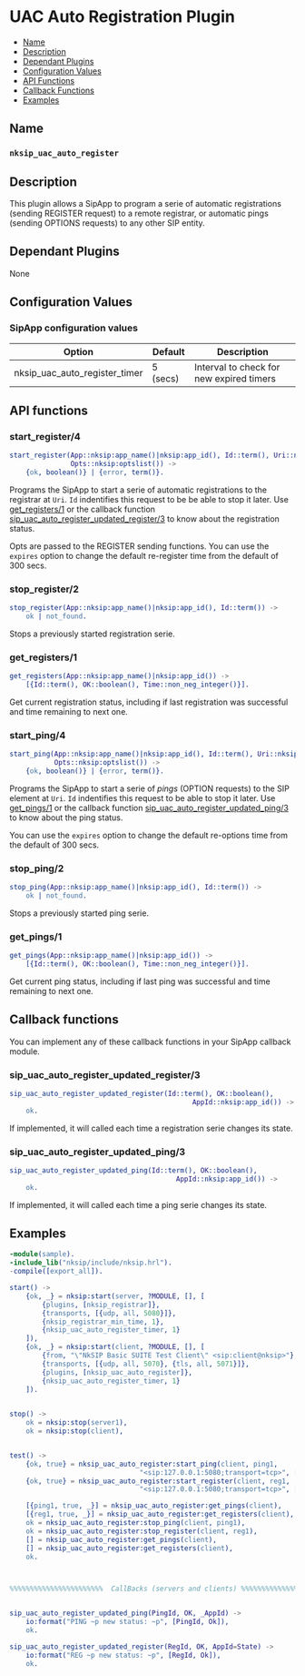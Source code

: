 # UAC Auto Registration Plugin

* [Name](#name)
* [Description](#description)
* [Dependant Plugins](#dependant-plugins)
* [Configuration Values](#configuration-values)
* [API Functions](#api-functions)
* [Callback Functions](#callback-functions)
* [Examples](#examples)


## Name
### `nksip_uac_auto_register`


## Description

This plugin allows a SipApp to program a serie of automatic registrations (sending REGISTER request) to a remote registrar, or automatic pings (sending OPTIONS requests) to any other SIP entity.


## Dependant Plugins

None


## Configuration Values

### SipApp configuration values

Option|Default|Description
---|---|---
nksip_uac_auto_register_timer|5 (secs)|Interval to check for new expired timers


## API functions

### start_register/4 

```erlang
start_register(App::nksip:app_name()|nksip:app_id(), Id::term(), Uri::nksip:user_uri(), 
               Opts::nksip:optslist()) -> 
    {ok, boolean()} | {error, term()}.
```

Programs the SipApp to start a serie of automatic registrations to the registrar at `Uri`. `Id` indentifies this request to be be able to stop it later. Use [get_registers/1](#get_registers1) or the  callback function [sip_uac_auto_register_updated_register/3](#sip_uac_auto_register_updated_register3) to know about the registration status.

Opts are passed to the REGISTER sending functions. You can use the `expires` option to change the default re-register time from the default of 300 secs.


### stop_register/2

```erlang
stop_register(App::nksip:app_name()|nksip:app_id(), Id::term()) -> 
    ok | not_found.
```

Stops a previously started registration serie.


### get_registers/1

```erlang
get_registers(App::nksip:app_name()|nksip:app_id()) -> 
    [{Id::term(), OK::boolean(), Time::non_neg_integer()}].
```
Get current registration status, including if last registration was successful and time remaining to next one.
 

### start_ping/4

```erlang
start_ping(App::nksip:app_name()|nksip:app_id(), Id::term(), Uri::nksip:user_uri(), 
		   Opts::nksip:optslist()) -> 
    {ok, boolean()} | {error, term()}.
```

Programs the SipApp to start a serie of _pings_ (OPTION requests) to the SIP element at `Uri`. `Id` indentifies this request to be able to stop it later. Use [get_pings/1](#get_pings1) or the callback function [sip_uac_auto_register_updated_ping/3](#sip_uac_auto_register_updated_ping3) to know about the ping status.

You can use the `expires` option to change the default re-options time from the default of 300 secs.



### stop_ping/2

```erlang
stop_ping(App::nksip:app_name()|nksip:app_id(), Id::term()) ->
    ok | not_found.
```

Stops a previously started ping serie.


### get_pings/1

```erlang
get_pings(App::nksip:app_name()|nksip:app_id()) -> 
    [{Id::term(), OK::boolean(), Time::non_neg_integer()}].
```

Get current ping status, including if last ping was successful and time remaining to next one.
 


## Callback functions

You can implement any of these callback functions in your SipApp callback module.



### sip_uac_auto_register_updated_register/3

```erlang
sip_uac_auto_register_updated_register(Id::term(), OK::boolean(), 
                                             AppId::nksip:app_id()) ->
    ok.
```

If implemented, it will called each time a registration serie changes its state.


### sip_uac_auto_register_updated_ping/3

```erlang
sip_uac_auto_register_updated_ping(Id::term(), OK::boolean(), 
                                         AppId::nksip:app_id()) ->
    ok.
```

If implemented, it will called each time a ping serie changes its state.


## Examples

```erlang
-module(sample).
-include_lib("nksip/include/nksip.hrl").
-compile([export_all]).

start() ->
    {ok, _} = nksip:start(server, ?MODULE, [], [
        {plugins, [nksip_registrar]},
        {transports, [{udp, all, 5080}]},
        {nksip_registrar_min_time, 1},
        {nksip_uac_auto_register_timer, 1}
    ]),
    {ok, _} = nksip:start(client, ?MODULE, [], [
        {from, "\"NkSIP Basic SUITE Test Client\" <sip:client@nksip>"},
        {transports, [{udp, all, 5070}, {tls, all, 5071}]},
        {plugins, [nksip_uac_auto_register]},
        {nksip_uac_auto_register_timer, 1}
    ]).
            

stop() ->
    ok = nksip:stop(server1),
    ok = nksip:stop(client),


test() ->
    {ok, true} = nksip_uac_auto_register:start_ping(client, ping1, 
                                "<sip:127.0.0.1:5080;transport=tcp>", [{expires, 5}]),
    {ok, true} = nksip_uac_auto_register:start_register(client, reg1, 
                                "<sip:127.0.0.1:5080;transport=tcp>", [{expires, 1}]),

    [{ping1, true, _}] = nksip_uac_auto_register:get_pings(client),
    [{reg1, true, _}] = nksip_uac_auto_register:get_registers(client),
    ok = nksip_uac_auto_register:stop_ping(client, ping1),
    ok = nksip_uac_auto_register:stop_register(client, reg1),
    [] = nksip_uac_auto_register:get_pings(client),
    [] = nksip_uac_auto_register:get_registers(client),
    ok.



%%%%%%%%%%%%%%%%%%%%%%%  CallBacks (servers and clients) %%%%%%%%%%%%%%%%%%%%%


sip_uac_auto_register_updated_ping(PingId, OK, _AppId) ->
    io:format("PING ~p new status: ~p", [PingId, Ok]),
    ok.

sip_uac_auto_register_updated_register(RegId, OK, AppId=State) ->
    io:format("REG ~p new status: ~p", [RegId, Ok]),
    ok.
```






